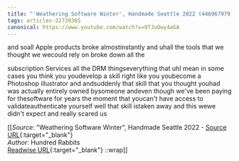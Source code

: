```yaml
---
title: "'Weathering Software Winter', Handmade Seattle 2022 (446967979)"
tags: articles-22739365
canonical: https://www.youtube.com/watch?v=9TJuOwy4aGA
---
```


and soall Apple products broke almostinstantly and uhall the tools that we thought we wecould rely on broke down all the

subscription Services all the DRM thingseverything that uhI mean in some cases you think you youdevelop a skill right like you youbecome a Photoshop illustrator and andsuddenly that skill that you thought youhad was actually entirely owned bysomeone andeven though we've been paying for thesoftware for years the moment that youcan't have access to validateauthenticate yourself well that skill istaken away and this wewe didn't expect and really scared us


[[_Source_: "Weathering Software Winter", Handmade Seattle 2022 - [Source URL](https://www.youtube.com/watch?v=9TJuOwy4aGA){:target="_blank"}<br>
_Author_: Hundred Rabbits<br>
[Readwise URL](https://readwise.io/open/446967979){:target="_blank"}
::wrap]]